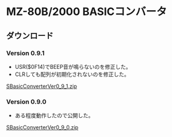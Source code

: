 # MZ-80B/2000 BASICコンバータ

## ダウンロード

### Version 0.9.1

- USR($0F14)でBEEP音が鳴らないのを修正した。
- CLRしても配列が初期化されないのを修正した。

[SBasicConverterVer0_9_1.zip](https://github.com/kuran-kuran/BasicConverter/raw/develop/Release/SBasicConverterVer0_9_1.zip)

### Version 0.9.0

- ある程度動作したので公開した。

[SBasicConverterVer0_9_0.zip](https://github.com/kuran-kuran/BasicConverter/raw/develop/Release/SBasicConverterVer0_9_0.zip)

